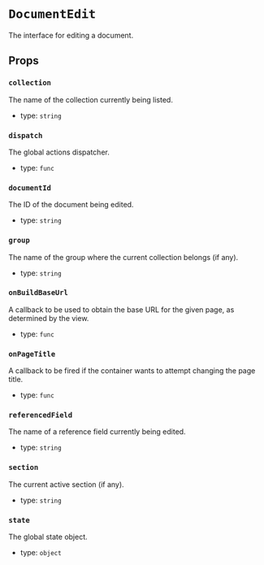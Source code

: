 `DocumentEdit`
==============

The interface for editing a document.

Props
-----

### `collection`

The name of the collection currently being listed.

- type: `string`


### `dispatch`

The global actions dispatcher.

- type: `func`


### `documentId`

The ID of the document being edited.

- type: `string`


### `group`

The name of the group where the current collection belongs (if any).

- type: `string`


### `onBuildBaseUrl`

A callback to be used to obtain the base URL for the given page, as
determined by the view.

- type: `func`


### `onPageTitle`

A callback to be fired if the container wants to attempt changing the
page title.

- type: `func`


### `referencedField`

The name of a reference field currently being edited.

- type: `string`


### `section`

The current active section (if any).

- type: `string`


### `state`

The global state object.

- type: `object`

